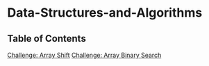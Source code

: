# Data-Structures-and-Algorithms

## Table of Contents

[Challenge: Array Shift](./challenges/arrayShift)
[Challenge: Array Binary Search](./challenges/binarySearch)